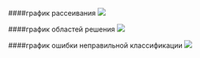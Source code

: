 ####график рассеивания
<img src = "https://user-images.githubusercontent.com/54672403/79312230-4063c380-7f07-11ea-8c0e-52b75019fc8c.png">

####график областей решения
<img src = "https://user-images.githubusercontent.com/54672403/79311029-8029ab80-7f05-11ea-9c1d-57135cfa71da.png">

####график ошибки неправильной классификации 
<img src = "https://user-images.githubusercontent.com/54672403/79311017-7dc75180-7f05-11ea-94cf-f64cc917c9f7.png">